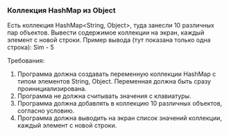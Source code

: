 
### Коллекция HashMap из Object

Есть коллекция HashMap<String, Object>, туда занесли 10 различных пар объектов.
Вывести содержимое коллекции на экран, каждый элемент с новой строки.
Пример вывода (тут показана только одна строка):
Sim - 5


Требования:
1.	Программа должна создавать переменную коллекции HashMap с типом элементов String, Object. Переменная должна быть сразу проинициализирована.
2.	Программа не должна считывать значения с клавиатуры.
3.	Программа должна добавлять в коллекцию 10 различных объектов, согласно условию.
4.	Программа должна выводить на экран список значений коллекции, каждый элемент с новой строки.


